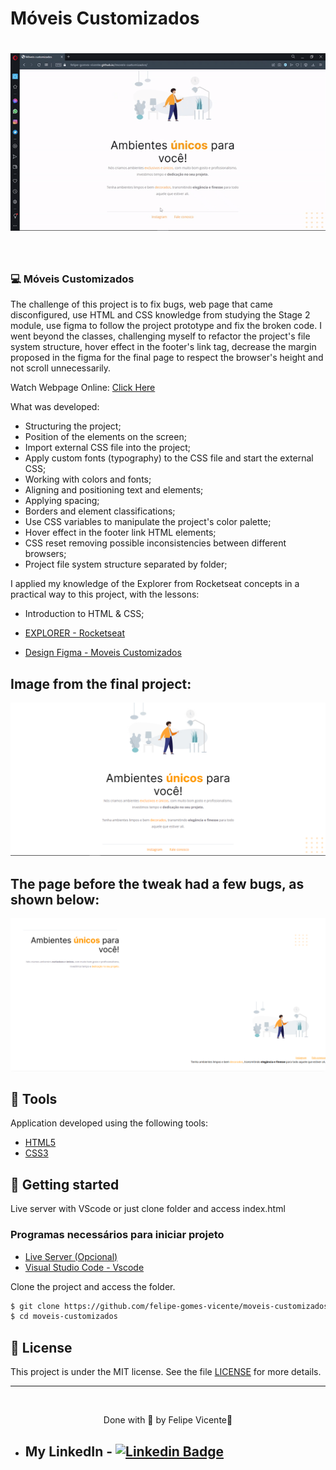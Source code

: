 # Móveis Customizados

<h1 align="center">
    <img alt="Gif of the finished project Móveis Customizados" title="image" src="./assets/moveis-customizados.gif" />
</h1>

<br>

### 💻 Móveis Customizados

The challenge of this project is to fix bugs, web page that came disconfigured, 
use HTML and CSS knowledge from studying the Stage 2 module, use figma to follow 
the project prototype and fix the broken code. 
I went beyond the classes, challenging myself to refactor the project's file system 
structure, hover effect in the footer's link tag, decrease the margin proposed in 
the figma for the final page to respect the browser's height and not scroll unnecessarily.

Watch Webpage Online: [Click Here](https://felipe-gomes-vicente.github.io/moveis-customizados/)

What was developed:

- Structuring the project;
- Position of the elements on the screen;
- Import external CSS file into the project;
- Apply custom fonts (typography) to the CSS file and start the external CSS;
- Working with colors and fonts;
- Aligning and positioning text and elements;
- Applying spacing;
- Borders and element classifications;
- Use CSS variables to manipulate the project's color palette;
- Hover effect in the footer link HTML elements;
- CSS reset removing possible inconsistencies between different browsers;
- Project file system structure separated by folder;

I applied my knowledge of the Explorer from Rocketseat concepts in a practical way 
to this project, with the lessons:

- Introduction to HTML & CSS;

- [EXPLORER - Rocketseat](https://www.rocketseat.com.br/explorer)
- [Design Figma - Moveis Customizados](https://www.figma.com/file/S8vpYTmkKbcd9e64RFRqX6/Explorer---Projeto-01-(Copy)?node-id=0%3A1)

## Image from the final project:
 <img alt="Print Moveis customizados" title=" Landing page" src="./assets/print-moveis-customizados.png" />

<br />

## The page before the tweak had a few bugs, as shown below:
 <img alt="Initial image of the page without adjustment" title=" Landing page" src="./assets/refatorar.png" />

## 🧪 Tools

Application developed using the following tools:

- [HTML5](https://www.w3schools.com/html/default.asp)
- [CSS3](https://www.w3schools.com/css/default.asp)

## 🚀 Getting started

Live server with VScode or just clone folder and access index.html

### Programas necessários para iniciar projeto

- [Live Server (Opcional)](https://marketplace.visualstudio.com/items?itemName=ritwickdey.LiveServer)
- [Visual Studio Code - Vscode](https://code.visualstudio.com/)

Clone the project and access the folder.

```bash
$ git clone https://github.com/felipe-gomes-vicente/moveis-customizados.git
$ cd moveis-customizados
```

## 📝 License

This project is under the MIT license. See the file [LICENSE](LICENSE.md) for more details.

---

&nbsp;

<p align="center">Done with 💜 by Felipe Vicente👋</p>

- ## My LinkedIn - [![Linkedin Badge](https://img.shields.io/badge/-FelipeVicente-blue?style=flat-square&logo=Linkedin&logoColor=white&link=https://www.linkedin.com/in/felipe-gomes-vicente/)](https://www.linkedin.com/in/felipe-gomes-vicente/)
